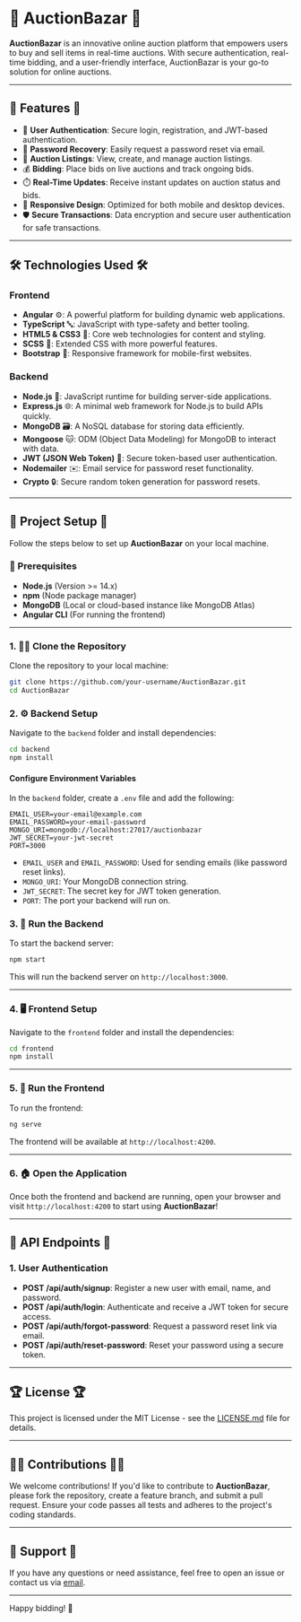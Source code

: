 
# 🎉 AuctionBazar 🎉

**AuctionBazar** is an innovative online auction platform that empowers users to buy and sell items in real-time auctions. With secure authentication, real-time bidding, and a user-friendly interface, AuctionBazar is your go-to solution for online auctions.

---

## 🌟 Features 🌟

- 🔐 **User Authentication**: Secure login, registration, and JWT-based authentication.
- 🔄 **Password Recovery**: Easily request a password reset via email.
- 🛒 **Auction Listings**: View, create, and manage auction listings.
- 💰 **Bidding**: Place bids on live auctions and track ongoing bids.
- ⏱️ **Real-Time Updates**: Receive instant updates on auction status and bids.
- 📱 **Responsive Design**: Optimized for both mobile and desktop devices.
- 🛡️ **Secure Transactions**: Data encryption and secure user authentication for safe transactions.

---

## 🛠️ Technologies Used 🛠️

### Frontend

- **Angular** ⚙️: A powerful platform for building dynamic web applications.
- **TypeScript** 🔤: JavaScript with type-safety and better tooling.
- **HTML5 & CSS3** 📝: Core web technologies for content and styling.
- **SCSS** 🎨: Extended CSS with more powerful features.
- **Bootstrap** 📱: Responsive framework for mobile-first websites.

### Backend

- **Node.js** 🚀: JavaScript runtime for building server-side applications.
- **Express.js** 🌐: A minimal web framework for Node.js to build APIs quickly.
- **MongoDB** 🗃️: A NoSQL database for storing data efficiently.
- **Mongoose** 🐱: ODM (Object Data Modeling) for MongoDB to interact with data.
- **JWT (JSON Web Token)** 🔑: Secure token-based user authentication.
- **Nodemailer** ✉️: Email service for password reset functionality.
- **Crypto** 🔒: Secure random token generation for password resets.

---

## 🚀 Project Setup 🚀

Follow the steps below to set up **AuctionBazar** on your local machine.

### 🔑 Prerequisites

- **Node.js** (Version >= 14.x)
- **npm** (Node package manager)
- **MongoDB** (Local or cloud-based instance like MongoDB Atlas)
- **Angular CLI** (For running the frontend)

---

### 1. 🧑‍💻 Clone the Repository

Clone the repository to your local machine:

```bash
git clone https://github.com/your-username/AuctionBazar.git
cd AuctionBazar
```

### 2. ⚙️ Backend Setup

Navigate to the `backend` folder and install dependencies:

```bash
cd backend
npm install
```

#### Configure Environment Variables

In the `backend` folder, create a `.env` file and add the following:

```
EMAIL_USER=your-email@example.com
EMAIL_PASSWORD=your-email-password
MONGO_URI=mongodb://localhost:27017/auctionbazar
JWT_SECRET=your-jwt-secret
PORT=3000
```

- `EMAIL_USER` and `EMAIL_PASSWORD`: Used for sending emails (like password reset links).
- `MONGO_URI`: Your MongoDB connection string.
- `JWT_SECRET`: The secret key for JWT token generation.
- `PORT`: The port your backend will run on.

### 3. 🚀 Run the Backend

To start the backend server:

```bash
npm start
```

This will run the backend server on `http://localhost:3000`.

---

### 4. 🖥️ Frontend Setup

Navigate to the `frontend` folder and install the dependencies:

```bash
cd frontend
npm install
```

---

### 5. 🚀 Run the Frontend

To run the frontend:

```bash
ng serve
```

The frontend will be available at `http://localhost:4200`.

---

### 6. 🏠 Open the Application

Once both the frontend and backend are running, open your browser and visit `http://localhost:4200` to start using **AuctionBazar**!

---

## 📡 API Endpoints 📡

### 1. **User Authentication**

- **POST /api/auth/signup**: Register a new user with email, name, and password.
- **POST /api/auth/login**: Authenticate and receive a JWT token for secure access.
- **POST /api/auth/forgot-password**: Request a password reset link via email.
- **POST /api/auth/reset-password**: Reset your password using a secure token.

---

## 🏆 License 🏆

This project is licensed under the MIT License - see the [LICENSE.md](LICENSE.md) file for details.

---

## 👩‍💻 Contributions 👨‍💻

We welcome contributions! If you'd like to contribute to **AuctionBazar**, please fork the repository, create a feature branch, and submit a pull request. Ensure your code passes all tests and adheres to the project's coding standards.

---

## 💬 Support 💬

If you have any questions or need assistance, feel free to open an issue or contact us via [email](mailto:your-email@example.com).

---

Happy bidding! 🎉
